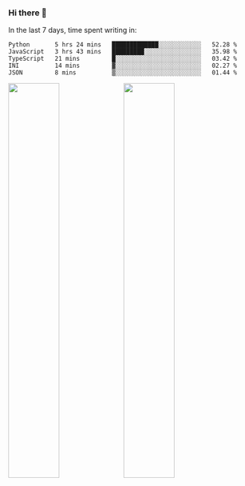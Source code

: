### Hi there 👋

In the last 7 days, time spent writing in:

<!--START_SECTION:waka-->
```text
Python       5 hrs 24 mins   █████████████░░░░░░░░░░░░   52.28 % 
JavaScript   3 hrs 43 mins   █████████░░░░░░░░░░░░░░░░   35.98 % 
TypeScript   21 mins         █░░░░░░░░░░░░░░░░░░░░░░░░   03.42 % 
INI          14 mins         ▓░░░░░░░░░░░░░░░░░░░░░░░░   02.27 % 
JSON         8 mins          ▒░░░░░░░░░░░░░░░░░░░░░░░░   01.44 % 
```
<!--END_SECTION:waka-->

<img src="https://wakatime.com/share/@jimtje/5d0c92de-08f8-4a72-8f2f-6a9693d1e318.svg" width=45% height=45%> <img src="https://wakatime.com/share/@jimtje/501498ae-bda5-4da7-a89d-b40bcdd5556d.svg" width=45% height=45%>
